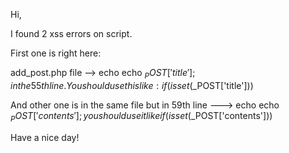 Hi,

I found 2 xss errors on script.

First one is right here:

add_post.php file --> echo echo $_POST['title']; in the 55th line. You should use this like: if(isset($_POST['title']))

And other one is in the same file but in 59th line ---> echo echo $_POST['contents'];  you should use it like if(isset($_POST['contents']))

Have a nice day!
